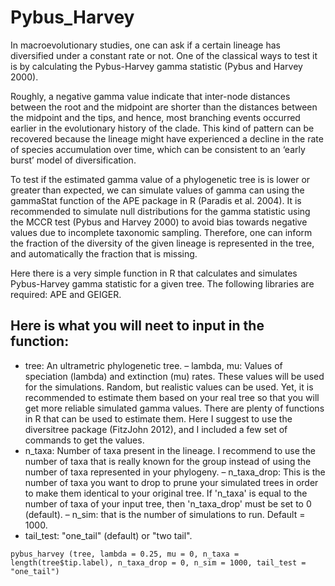 # Pybus_Harvey

In macroevolutionary studies, one can ask if a certain lineage has diversified under a constant rate or not. One of the classical ways to test it is by calculating the Pybus-Harvey gamma statistic (Pybus and Harvey 2000).

Roughly, a negative gamma value indicate that inter-node distances between the root and the midpoint are shorter than the distances between the midpoint and the tips, and hence, most branching events occurred earlier in the evolutionary history of the clade. This kind of pattern can be recovered because the lineage might have experienced a decline in the rate of species accumulation over time, which can be consistent to an ‘early burst’ model of diversification. 

To test if the estimated gamma value of a phylogenetic tree is is lower or greater than expected, we can simulate values of gamma can using the gammaStat function of the APE package in R (Paradis et al. 2004). It is recommended to simulate null distributions for the gamma statistic using the MCCR test (Pybus and Harvey 2000) to avoid bias towards negative values due to incomplete taxonomic sampling. Therefore, one can inform the fraction of the diversity of the given lineage is represented in the tree, and automatically the fraction that is missing.

Here there is a very simple function in R that calculates and simulates  Pybus-Harvey gamma statistic for a given tree.
The following libraries are required: APE and GEIGER. 

## Here is what you will neet to input in the function:

- tree: An ultrametric phylogenetic tree.
– lambda, mu: Values of speciation (lambda) and extinction (mu) rates. These values will be used for the simulations. Random, but realistic values can be used. Yet, it is recommended to estimate them based on your real tree so that you will get more reliable simulated gamma values. There are plenty of functions in R that can be used to estimate them. Here I suggest to use the diversitree package (FitzJohn 2012), and I included a few set of commands to get the values.
- n_taxa: Number of taxa present in the lineage. I recommend to use the number of taxa that is really known for the group instead of using the number of taxa represented in your phylogeny.
– n_taxa_drop: This is the number of taxa you want to drop to prune your simulated trees in order to make them identical to your original tree. If 'n_taxa' is equal to the number of taxa of your input tree, then 'n_taxa_drop' must be set to 0 (default).
– n_sim: that is the number of simulations to run. Default = 1000.
- tail_test: "one_tail" (default) or "two tail".

```
pybus_harvey (tree, lambda = 0.25, mu = 0, n_taxa = length(tree$tip.label), n_taxa_drop = 0, n_sim = 1000, tail_test = "one_tail")
```


